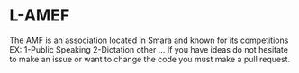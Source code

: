 # L-AMEF
The AMF is an association located in Smara and known for its competitions
EX:
1-Public Speaking
2-Dictation
other ...
If you have ideas do not hesitate to make an issue or want to change the code you must make a pull request.
